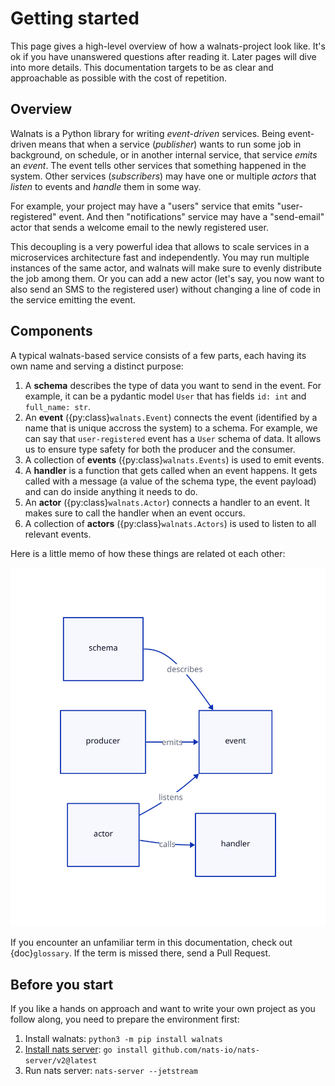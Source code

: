 # Getting started

This page gives a high-level overview of how a walnats-project look like. It's ok if you have unanswered questions after reading it. Later pages will dive into more details. This documentation targets to be as clear and approachable as possible with the cost of repetition.

## Overview

Walnats is a Python library for writing *event-driven* services. Being event-driven means that when a service (*publisher*) wants to run some job in background, on schedule, or in another internal service, that service *emits* an *event*. The event tells other services that something happened in the system. Other services (*subscribers*) may have one or multiple *actors* that *listen* to events and *handle* them in some way.

For example, your project may have a "users" service that emits "user-registered" event. And then "notifications" service may have a "send-email" actor that sends a welcome email to the newly registered user.

This decoupling is a very powerful idea that allows to scale services in a microservices architecture fast and independently. You may run multiple instances of the same actor, and walnats will make sure to evenly distribute the job among them. Or you can add a new actor (let's say, you now want to also send an SMS to the registered user) without changing a line of code in the service emitting the event.

## Components

A typical walnats-based service consists of a few parts, each having its own name and serving a distinct purpose:

1. A **schema** describes the type of data you want to send in the event. For example, it can be a pydantic model `User` that has fields `id: int` and `full_name: str`.
1. An **event** ({py:class}`walnats.Event`) connects the event (identified by a name that is unique accross the system) to a schema. For example, we can say that `user-registered` event has a `User` schema of data. It allows us to ensure type safety for both the producer and the consumer.
1. A collection of **events** ({py:class}`walnats.Events`) is used to emit events.
1. A **handler** is a function that gets called when an event happens. It gets called with a message (a value of the schema type, the event payload) and can do inside anything it needs to do.
1. An **actor** ({py:class}`walnats.Actor`) connects a handler to an event. It makes sure to call the handler when an event occurs.
1. A collection of **actors** ({py:class}`walnats.Actors`) is used to listen to all relevant events.

Here is a little memo of how these things are related ot each other:

![schema](./schemas/intro1.svg)

If you encounter an unfamiliar term in this documentation, check out {doc}`glossary`. If the term is missed there, send a Pull Request.

## Before you start

If you like a hands on approach and want to write your own project as you follow along, you need to prepare the environment first:

1. Install walnats: `python3 -m pip install walnats`
1. [Install nats server](https://docs.nats.io/running-a-nats-service/introduction/installation): `go install github.com/nats-io/nats-server/v2@latest`
1. Run nats server: `nats-server --jetstream`
